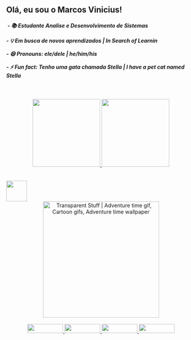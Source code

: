 ## Olá, eu sou o Marcos Vinicius!

<h5>&nbsp;- 📚 Estudante Analise e Desenvolvimento de Sistemas<br />
<br />- 💡 Em busca de novos aprendizados | In Search of Learnin<br />
<br />- 😄 Pronouns: ele/dele | he/him/his<br />
<br />- ⚡ Fun fact: Tenho uma gata chamada Stella | I have a pet cat named Stella</h5>
<p>&nbsp;</p>

<div align="center">
<a href="https://github.com/viniknoxville"> 
<img src="https://github-readme-stats.vercel.app/api?username=viniknoxville&amp;show_icons=true&amp;theme=yeblu&amp;include_all_commits=true&amp;count_private=true" height="180em" /> 
<img src="https://github-readme-stats.vercel.app/api/top-langs/?username=viniknoxville&amp;layout=compact&amp;langs_count=7&amp;theme=yeblu" height="180em" /></a></div>

<div align="center">&nbsp;</div>
<div align="center">&nbsp;</div>

<div><img src="https://cdn.jsdelivr.net/gh/devicons/devicon/icons/java/java-original-wordmark.svg" width="55" height="55" /></div>

<div align="center">
<img class="n3VNCb" style="width: 309px; height: 309px; margin: 0px;" src="https://i.pinimg.com/originals/e5/93/ab/e593ab0589d5f1b389e4dfbcce2bce20.gif" alt="Transparent Stuff | Adventure time gif, Cartoon gifs, Adventure time  wallpaper" data-noaft="1" />
</div>
<div align="center">&nbsp;</div>

<div align="center">
<a href="https://www.linkedin.com/in/marcosvsribeiro/" target="_blank"><img src="https://img.shields.io/badge/-LinkedIn-%230077B5?style=for-the-badge&amp;logo=linkedin&amp;logoColor=white" width="95" height="24" /> </a> 
<a href="https://www.instagram.com/viniknoxville/" target="_blank"><img src="https://img.shields.io/badge/-Instagram-%23E4405F?style=for-the-badge&amp;logo=instagram&amp;logoColor=white" width="95" height="24" /> </a> 
<a href="https://open.spotify.com/user/12179617072?si=k1glThkqREOUUwSlY_1wKA&amp;utm_source=copy-link&amp;dl_branch=1" target="_blank"><img src="https://img.shields.io/badge/Spotify-1ED760?&amp;style=for-the-badge&amp;logo=spotify&amp;logoColor=white" width="95" height="24" /> </a> 
<a href="mailto:ass.marcosribeiro@gmail.com"><img src="https://img.shields.io/badge/Gmail-D14836?style=for-the-badge&amp;logo=gmail&amp;logoColor=white" width="95" height="24" /></a></div>
<div align="center">&nbsp;</div>
   
 

